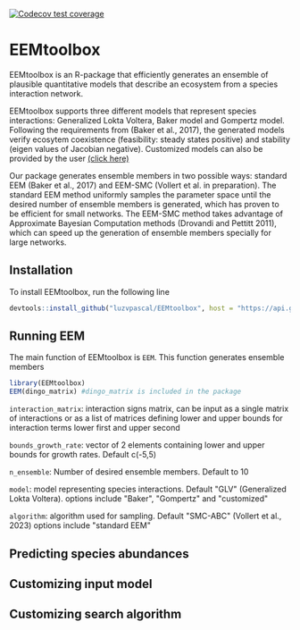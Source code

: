 <!-- badges: start -->
  [![Codecov test coverage](https://codecov.io/gh/luzvpascal/EEMtoolbox/branch/main/graph/badge.svg)](https://app.codecov.io/gh/luzvpascal/EEMtoolbox?branch=main)
  <!-- badges: end -->

# EEMtoolbox
EEMtoolbox is an R-package that efficiently generates an ensemble of plausible quantitative models that describe an ecosystem from a species interaction network. 

EEMtoolbox supports three different models that represent species interactions: Generalized Lokta Voltera, Baker model and Gompertz model. Following the requirements from (Baker et al., 2017), the generated models verify ecosytem coexistence (feasibility: steady states positive) and stability (eigen values of Jacobian negative). Customized models can also be provided by the user [(click here)](#customizing-input-model)

Our package generates ensemble members in two possible ways: standard EEM (Baker et al., 2017) and EEM-SMC (Vollert et al. in preparation). The standard EEM method uniformly samples the parameter space until the desired number of ensemble members is generated, which has proven to be efficient for small networks. The EEM-SMC method takes advantage of Approximate Bayesian Computation methods (Drovandi and Pettitt 2011), which can speed up the generation of ensemble members specially for large networks.

## Installation
To install EEMtoolbox, run the following line
``` r
devtools::install_github("luzvpascal/EEMtoolbox", host = "https://api.github.com")
```

## Running EEM
The main function of EEMtoolbox is `EEM`. This function generates ensemble members
```r
library(EEMtoolbox)
EEM(dingo_matrix) #dingo_matrix is included in the package
```

`interaction_matrix`: interaction signs matrix, can be input as a single matrix of interactions or as a list of matrices defining lower and upper bounds for interaction terms lower first and upper second

`bounds_growth_rate`: vector of 2 elements containing lower and upper bounds for growth rates. Default c(-5,5)

`n_ensemble`: Number of desired ensemble members. Default to 10

`model`: model representing species interactions. Default "GLV" (Generalized Lokta Voltera). options include "Baker", "Gompertz" and "customized"

`algorithm`: algorithm used for sampling. Default "SMC-ABC" (Vollert et al., 2023) options include "standard EEM"

## Predicting species abundances 

## Customizing input model 

## Customizing search algorithm
